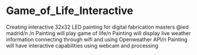 # Game_of_Life_Interactive
Creating interactive 32x32 LED painting for digital fabrication masters @ied madrid/n
/n
Painting will play game of life/n
Painting will display live weather information connecting through wifi and using Openweather API/n
Painting will have interactive capabilities using webcam and processing 
